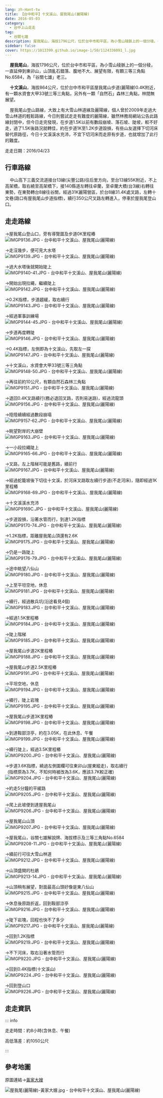 ```yaml
---
lang: zh-Hant-tw
title: 【台中和平】十文溪山、屋我尾山(麗陽線)
date: 2016-05-03
category: 
  - 台中上山走走
tag:
  - 谷關七雄
description: 屋我尾山，海拔1796公尺，位於台中市和平區，為小雪山稜脈上的一個分稜，一直延伸到東卯山，山頂亂石錯落、腹地不大、展望有限，有顆三等三角點No.6584，為「谷關七雄」老三。
sidebar: false
cover: https://1013399.github.io/image-1/50/1124336091_l.jpg
---
```


    **屋我尾山**，海拔1796公尺，位於台中市和平區，為小雪山稜脈上的一個分稜，一直延伸到東卯山，山頂亂石錯落、腹地不大、展望有限，有顆三等三角點No.6584，為「谷關七雄」老三。  

    **十文溪山**，海拔864公尺，位於台中市和平區屋我尾山步道(麗陽線)0.4K附近，有一顆水資會大甲33號三等三角點，另外有一顆「自然石」森林三角點，林間無展望。  

<!-- more -->

    屋我尾山登山路線，大致上有大雪山林道線及麗陽線，個人曾於2009年走過大雪山林道的輕鬆路線，今日則嘗試走走有難度的麗陽線，雖然林務局網站公告此路線封閉中，但今日走完發現，在步道1.5K以前有數段崩坡、落石坡、陡坡，較不好走，過了1.5K後路況就轉佳，約在步道1K至1.2K步道毀損，有些山友選擇下切河床替代原路徑，今日十文溪溪水充沛，不宜下切河床而走原有步道，也就增加了此行的難度。

走走日期：2016/04/23

## 行車路線
    中山高下三義交流道接台13線(尖豐公路)往后里方向，至台13線55K附近，不上高架橋，取右繞至高架橋下，接140縣道左轉往卓蘭，至卓蘭大橋(台3線)右轉往東勢，在東勢轉台8線往谷關，經過31K麗陽營區，於台8線31.4K處叉路，左轉十文巷(路口有屋我尾山步道指標)，續行350公尺叉路左轉進入，停車於屋我尾登山口。

## 走走路線
→屋我尾山登山口，旁有導覽圖及步道0K里程樁  
![IMGP9136.JPG - 台中和平十文溪山、屋我尾山(麗陽線)](https://1013399.github.io/image-1/50/1124335469_l.jpg)

→走沒幾步，便可見大水塔  
![IMGP9139.JPG - 台中和平十文溪山、屋我尾山(麗陽線)](https://1013399.github.io/image-1/50/1124332296_l.jpg)

→過大水塔後就開始陡上  
![IMGP9140-41.JPG - 台中和平十文溪山、屋我尾山(麗陽線)](https://1013399.github.io/image-1/50/1124334391_l.jpg)

→開始出現拉繩，繼續陡上  
![IMGP9142.JPG - 台中和平十文溪山、屋我尾山(麗陽線)](https://1013399.github.io/image-1/50/1124335571_l.jpg)

→0.2K指標，步道趨緩，取右續行  
![IMGP9143.JPG - 台中和平十文溪山、屋我尾山(麗陽線)](https://1013399.github.io/image-1/50/1124333801_l.jpg)

→經過軍事訓練場  
![IMGP9144-45.JPG - 台中和平十文溪山、屋我尾山(麗陽線)](https://1013399.github.io/image-1/50/1124335769_l.jpg)

→步道再度轉陡  
![IMGP9146.JPG - 台中和平十文溪山、屋我尾山(麗陽線)](https://1013399.github.io/image-1/50/1124332507_l.jpg)

→0.4K指標，左側即為十文溪山，先取左一探  
![IMGP9147.JPG - 台中和平十文溪山、屋我尾山(麗陽線)](https://1013399.github.io/image-1/50/1124335673_l.jpg)

→十文溪山，水資會大甲33號三等三角點  
![IMGP9148-50.JPG - 台中和平十文溪山、屋我尾山(麗陽線)](https://1013399.github.io/image-1/50/1124333804_l.jpg)

→再往前約10公尺，有顆自然石森林三角點  
![IMGP9151.JPG - 台中和平十文溪山、屋我尾山(麗陽線)](https://1013399.github.io/image-1/50/1124334883_l.jpg)

→退回0.4K叉路續行(務必退回叉路，否則易迷路)，經過流龍頭  
![IMGP9156.JPG - 台中和平十文溪山、屋我尾山(麗陽線)](https://1013399.github.io/image-1/50/1124334193_l.jpg)

→陸陸續續經過數段崩塌  
![IMGP9157-62.JPG - 台中和平十文溪山、屋我尾山(麗陽線)](https://1013399.github.io/image-1/50/1124334195_l.jpg)

→眺望對岸的大崩壁  
![IMGP9163.JPG - 台中和平十文溪山、屋我尾山(麗陽線)](https://1013399.github.io/image-1/50/1124336169_l.jpg)

→一小段拉繩陡上  
![IMGP9165-66.JPG - 台中和平十文溪山、屋我尾山(麗陽線)](https://1013399.github.io/image-1/50/1124335074_l.jpg)

→叉路，左上階梯可能是舊路，續前行  
![IMGP9167.JPG - 台中和平十文溪山、屋我尾山(麗陽線)](https://1013399.github.io/image-1/50/1124335875_l.jpg)

→經過蛇籠坡後下切往十文溪，於河床叉路取左續行步道(不走河床)，隨即經過1K里程樁  
![IMGP9168-69.JPG - 台中和平十文溪山、屋我尾山(麗陽線)](https://1013399.github.io/image-1/50/1124334686_l.jpg)

→十文溪溪水充沛  
![IMGP9169C.JPG - 台中和平十文溪山、屋我尾山(麗陽線)](https://1013399.github.io/image-1/50/1124335078_l.jpg)

→步道毀損，沿著水管而行，到達1.2K指標  
![IMGP9170-74.JPG - 台中和平十文溪山、屋我尾山(麗陽線)](https://1013399.github.io/image-1/50/1124334689_l.jpg)

→1.2K指標，距離屋我尾山頂還有2.6K  
![IMGP9175.JPG - 台中和平十文溪山、屋我尾山(麗陽線)](https://1013399.github.io/image-1/50/1124336074_l.jpg)

→仍是一路陡上  
![IMGP9176-79.JPG - 台中和平十文溪山、屋我尾山(麗陽線)](https://1013399.github.io/image-1/50/1124336274_l.jpg)

→途中眺望八仙山  
![IMGP9180.JPG - 台中和平十文溪山、屋我尾山(麗陽線)](https://1013399.github.io/image-1/50/1124333501_l.jpg)

→上至平坦空地，休息  
![IMGP9181.JPG - 台中和平十文溪山、屋我尾山(麗陽線)](https://1013399.github.io/image-1/50/1124334690_l.jpg)

→續行，經過散兵坑(沿途看見4個)  
![IMGP9183.JPG - 台中和平十文溪山、屋我尾山(麗陽線)](https://1013399.github.io/image-1/50/1124333015_l.jpg)

→經過1.5K里程樁  
![IMGP9184.JPG - 台中和平十文溪山、屋我尾山(麗陽線)](https://1013399.github.io/image-1/50/1124335973_l.jpg)

→陡上階梯  
![IMGP9185.JPG - 台中和平十文溪山、屋我尾山(麗陽線)](https://1013399.github.io/image-1/50/1124335177_l.jpg)

→屋我尾山步道2K里程樁  
![IMGP9188.JPG - 台中和平十文溪山、屋我尾山(麗陽線)](https://1013399.github.io/image-1/50/1124333108_l.jpg)

→屋我尾山步道2.5K里程樁  
![IMGP9191.JPG - 台中和平十文溪山、屋我尾山(麗陽線)](https://1013399.github.io/image-1/50/1124335897_l.jpg)

→平坦空地，休息  
![IMGP9194.JPG - 台中和平十文溪山、屋我尾山(麗陽線)](https://1013399.github.io/image-1/50/1124335987_l.jpg)

→續行，陡上岩塊  
![IMGP9195.JPG - 台中和平十文溪山、屋我尾山(麗陽線)](https://1013399.github.io/image-1/50/1124334508_l.jpg)

→屋我尾山步道3K里程樁  
![IMGP9198.JPG - 台中和平十文溪山、屋我尾山(麗陽線)](https://1013399.github.io/image-1/50/1124335780_l.jpg)

→到達鞍部涼亭，約在3.05K，在此休息、午餐  
![IMGP9199.JPG - 台中和平十文溪山、屋我尾山(麗陽線)](https://1013399.github.io/image-1/50/1124332318_l.jpg)

→續行陡上，經過3.5K里程樁  
![IMGP9200.JPG - 台中和平十文溪山、屋我尾山(麗陽線)](https://1013399.github.io/image-1/50/1124333412_l.jpg)

→步道3.6K指標，繞過左側圍欄可往東卯山(屋東縱走)，取右續行  
  (指標原為3.7K，不知何時被改為3.6K，應該3.7K較正確)  
![IMGP9204.JPG - 台中和平十文溪山、屋我尾山(麗陽線)](https://1013399.github.io/image-1/50/1124335681_l.jpg)

→約走5分鐘的平緩路  
![IMGP9205.JPG - 台中和平十文溪山、屋我尾山(麗陽線)](https://1013399.github.io/image-1/50/1124333818_l.jpg)

→爬上此坡便到達屋我尾山  
![IMGP9206.JPG - 台中和平十文溪山、屋我尾山(麗陽線)](https://1013399.github.io/image-1/50/1124334800_l.jpg)

→屋我尾山山頂  
![IMGP9207.JPG - 台中和平十文溪山、屋我尾山(麗陽線)](https://1013399.github.io/image-1/50/1124334128_l.jpg)

→屋我尾山，谷關七雄解說牌、海拔標示及三等三角點No.6584  
![IMGP9208-11.JPG - 台中和平十文溪山、屋我尾山(麗陽線)](https://1013399.github.io/image-1/50/1124333521_l.jpg)

→續前行可往大雪山林道  
![IMGP9212.JPG - 台中和平十文溪山、屋我尾山(麗陽線)](https://1013399.github.io/image-1/50/1124335371_l.jpg)

→山頂盛開的杜鵑  
![IMGP9213-14.JPG - 台中和平十文溪山、屋我尾山(麗陽線)](https://1013399.github.io/image-1/50/1124333522_l.jpg)

→山頂稍有展望，對面最高山頭好像是東八仙山  
![IMGP9215.JPG - 台中和平十文溪山、屋我尾山(麗陽線)](https://1013399.github.io/image-1/50/1124336091_l.jpg)

→休息後原路折返，回到鞍部涼亭  
![IMGP9216.JPG - 台中和平十文溪山、屋我尾山(麗陽線)](https://1013399.github.io/image-1/50/1124333130_l.jpg)

→陡下岩塊，回程也快不了多少  
![IMGP9217.JPG - 台中和平十文溪山、屋我尾山(麗陽線)](https://1013399.github.io/image-1/50/1124335686_l.jpg)

→回到1.2K指標  
![IMGP9219.JPG - 台中和平十文溪山、屋我尾山(麗陽線)](https://1013399.github.io/image-1/50/1124335916_l.jpg)

→不下河床，取右沿著水管而行  
![IMGP9220.JPG - 台中和平十文溪山、屋我尾山(麗陽線)](https://1013399.github.io/image-1/50/1124332531_l.jpg)

→回到0.4K指標(十文溪山)  
![IMGP9224.JPG - 台中和平十文溪山、屋我尾山(麗陽線)](https://1013399.github.io/image-1/50/1124335917_l.jpg)

→回到登山口  
![IMGP9226.JPG - 台中和平十文溪山、屋我尾山(麗陽線)](https://1013399.github.io/image-1/50/1124332800_l.jpg)

## 走走資訊
::: info

走走時間：約8小時(含休息、午餐)

高低落差：約1050公尺

:::

## 參考地圖
原圖連結→[黃家大嫂](http://blog.xuite.net/lin6151/blog/157104168)  

![屋我尾(麗陽線)-黃家大嫂.jpg - 台中和平十文溪山、屋我尾山(麗陽線)](https://1013399.github.io/image-1/50/1124336385_l.jpg)